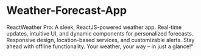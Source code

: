 # Weather-Forecast-App
ReactWeather Pro: A sleek, ReactJS-powered weather app. Real-time updates, intuitive UI, and dynamic components for personalized forecasts. Responsive design, location-based services, and customizable alerts. Stay ahead with offline functionality. Your weather, your way – in just a glance!"
